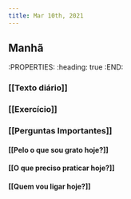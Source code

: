 ```yaml
---
title: Mar 10th, 2021
---
```


## Manhã
:PROPERTIES:
:heading: true
:END:
### [[Texto diário]]
####
### [[Exercício]]
####
### [[Perguntas Importantes]]
#### [[Pelo o que sou grato hoje?]]
#### [[O que preciso praticar hoje?]]
#### [[Quem vou ligar hoje?]]
